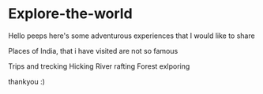 # Explore-the-world
Hello peeps here's some adventurous experiences that I would like to share

Places of India, that i have visited are not so famous

Trips and trecking
Hicking
River rafting
Forest exlporing




thankyou :)
